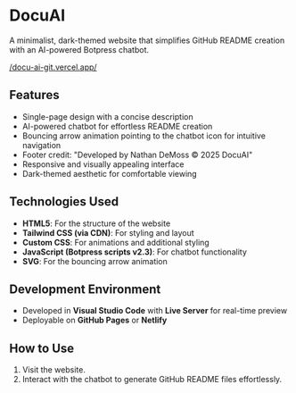 # DocuAI 

A minimalist, dark-themed website that simplifies GitHub README creation with an AI-powered Botpress chatbot. 

[/docu-ai-git.vercel.app/](https://docu-ai-git.vercel.app/)

## Features 

- Single-page design with a concise description 
- AI-powered chatbot for effortless README creation 
- Bouncing arrow animation pointing to the chatbot icon for intuitive navigation 
- Footer credit: "Developed by Nathan DeMoss © 2025 DocuAI" 
- Responsive and visually appealing interface 
- Dark-themed aesthetic for comfortable viewing 

## Technologies Used 

- **HTML5**: For the structure of the website 
- **Tailwind CSS (via CDN)**: For styling and layout 
- **Custom CSS**: For animations and additional styling 
- **JavaScript (Botpress scripts v2.3)**: For chatbot functionality 
- **SVG**: For the bouncing arrow animation 

## Development Environment 

- Developed in **Visual Studio Code** with **Live Server** for real-time preview 
- Deployable on **GitHub Pages** or **Netlify** 

## How to Use 

1. Visit the website. 
2. Interact with the chatbot to generate GitHub README files effortlessly. 

